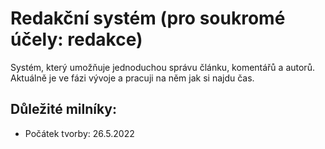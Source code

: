 # Redakční systém (pro soukromé účely: redakce)
Systém, který umožňuje jednoduchou správu článku, komentářů a autorů.
Aktuálně je ve fázi vývoje a pracuji na něm jak si najdu čas.

## Důležité milníky:
 - Počátek tvorby: 26.5.2022
